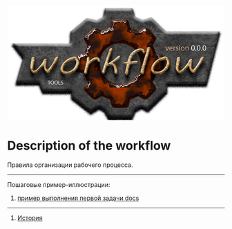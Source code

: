 [![logo](docs/logo.png)](docs/home.md "for developers")  

Description of the workflow
===========================
Правила организации рабочего процесса.  

----------------------------------------------------------------

Пошаговые пример-иллюстрации:
1. [пример выполнения первой задачи docs](docs/slides/1-docs/main.md)  

----------------------------------------------------------------

1. [История](docs/history.md)  
